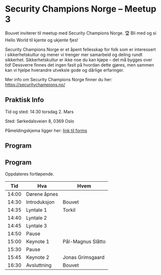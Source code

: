 # Security Champions Norge – Meetup 3

Bouvet inviterer til meetup med Security Champions Norge. 🏆 Bli med og si Hello World til kjente og ukjente fjes!

Security Champions Norge er et åpent fellesskap for folk som er interessert i sikkerhetskultur og mener vi trenger mer samarbeid og deling rundt sikkerhet. Sikkerhetskultur er ikke noe du kan kjøpe – det må bygges over tid! Dessverre finnes det ingen fasit på hvordan dette gjøres, men sammen kan vi hjelpe hverandre utveksle gode og dårlige erfaringer.

Mer info om Security Champions Norge finner du her: https://securitychampions.no/

## Praktisk Info

Tid og sted: 14:30 torsdag 2. Mars 

Sted: Sørkedalsveien 8, 0369 Oslo

Påmeldingskjema ligger her: [link til forms ](https://forms.office.com/r/SqyhNPWVCy)

## Program 

## Program 
Oppdateres fortløpende. 

| Tid   | Hva          | Hvem              |
|-------|--------------|-------------------|
| 14:00 | Dørene åpnes |                   |
| 14:30 | Introduksjon | Bouvet            |
| 14:35 | Lyntale 1    | Torkil            |
| 14:40 | Lyntale 2    |                   |
| 14:45 | Lyntale 3    |                   |
| 14:50 | Pause        |                   |
| 15:00 | Keynote 1    | Pål-Magnus Slåtto |
| 15:30 | Pause        |                   |
| 15:45 | Keynote 2    | Jonas Grimsgaard  |
| 16:30 | Avsluttning  | Bouvet                  |
